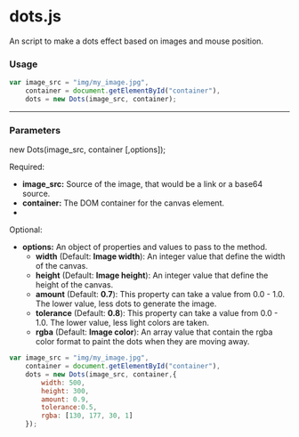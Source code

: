 # dots.js

An script to make a dots effect based on images and mouse position.

### Usage

```javascript
var image_src = "img/my_image.jpg",
    container = document.getElementById("container"),
    dots = new Dots(image_src, container);
```

---

### Parameters

new Dots(image_src, container [,options]);

Required:
* **image_src:** Source of the image, that would be a link or a base64 source.
* **container:** The DOM container for the canvas element.
* 
Optional:
* **options:** An object of properties and values to pass to the method.
  *  **width** (Default: **Image width**): An integer value that define the width of the canvas.
  *  **height** (Default: **Image height**): An integer value that define the height of the canvas.
  *  **amount** (Default: **0.7**): This property can take a value from 0.0 - 1.0. The lower value, less dots to generate the image.
  *  **tolerance** (Default: **0.8**): This property can take a value from 0.0 - 1.0. The lower value, less light colors are taken.
  *  **rgba** (Default: **Image color**): An array value that contain the rgba color format to paint the dots when they are moving away.

```javascript
var image_src = "img/my_image.jpg",
    container = document.getElementById("container"),
    dots = new Dots(image_src, container,{
        width: 500,
        height: 300,
        amount: 0.9,
        tolerance:0.5,
        rgba: [130, 177, 30, 1]
    });